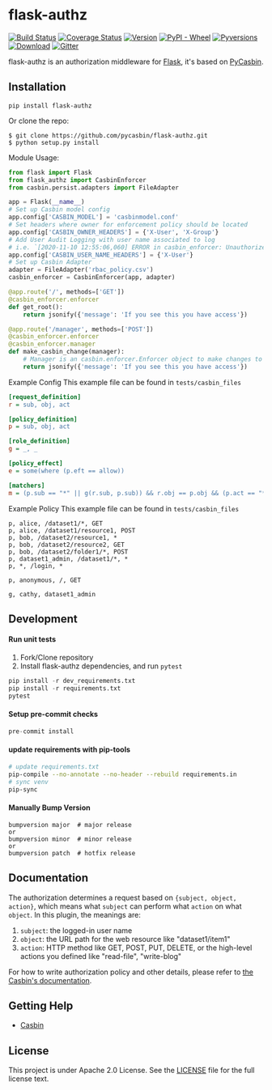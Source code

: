 # flask-authz

[![Build Status](https://www.travis-ci.org/pycasbin/flask-authz.svg?branch=master)](https://www.travis-ci.org/pycasbin/flask-authz)
[![Coverage Status](https://coveralls.io/repos/github/pycasbin/flask-authz/badge.svg)](https://coveralls.io/github/pycasbin/flask-authz)
[![Version](https://img.shields.io/pypi/v/flask-authz.svg)](https://pypi.org/project/flask-authz/)
[![PyPI - Wheel](https://img.shields.io/pypi/wheel/flask-authz.svg)](https://pypi.org/project/flask-authz/)
[![Pyversions](https://img.shields.io/pypi/pyversions/flask-authz.svg)](https://pypi.org/project/flask-authz/)
[![Download](https://img.shields.io/pypi/dm/flask-authz.svg)](https://pypi.org/project/flask-authz/)
[![Gitter](https://badges.gitter.im/Join%20Chat.svg)](https://gitter.im/casbin/lobby)

flask-authz is an authorization middleware for [Flask](http://flask.pocoo.org/), it's based on [PyCasbin](https://github.com/casbin/pycasbin).

## Installation

```
pip install flask-authz
```
Or clone the repo:
```
$ git clone https://github.com/pycasbin/flask-authz.git
$ python setup.py install
```

Module Usage:
```python
from flask import Flask
from flask_authz import CasbinEnforcer
from casbin.persist.adapters import FileAdapter

app = Flask(__name__)
# Set up Casbin model config
app.config['CASBIN_MODEL'] = 'casbinmodel.conf'
# Set headers where owner for enforcement policy should be located
app.config['CASBIN_OWNER_HEADERS'] = {'X-User', 'X-Group'}
# Add User Audit Logging with user name associated to log
# i.e. `[2020-11-10 12:55:06,060] ERROR in casbin_enforcer: Unauthorized attempt: method: GET resource: /api/v1/item by user: janedoe@example.com`
app.config['CASBIN_USER_NAME_HEADERS'] = {'X-User'}
# Set up Casbin Adapter
adapter = FileAdapter('rbac_policy.csv')
casbin_enforcer = CasbinEnforcer(app, adapter)

@app.route('/', methods=['GET'])
@casbin_enforcer.enforcer
def get_root():
    return jsonify({'message': 'If you see this you have access'})

@app.route('/manager', methods=['POST'])
@casbin_enforcer.enforcer
@casbin_enforcer.manager
def make_casbin_change(manager):
    # Manager is an casbin.enforcer.Enforcer object to make changes to Casbin
    return jsonify({'message': 'If you see this you have access'})
```
Example Config
This example file can be found in `tests/casbin_files`
```ini
[request_definition]
r = sub, obj, act

[policy_definition]
p = sub, obj, act

[role_definition]
g = _, _

[policy_effect]
e = some(where (p.eft == allow))

[matchers]
m = (p.sub == "*" || g(r.sub, p.sub)) && r.obj == p.obj && (p.act == "*" || r.act == p.act)
```
Example Policy
This example file can be found in `tests/casbin_files`
```csv
p, alice, /dataset1/*, GET
p, alice, /dataset1/resource1, POST
p, bob, /dataset2/resource1, *
p, bob, /dataset2/resource2, GET
p, bob, /dataset2/folder1/*, POST
p, dataset1_admin, /dataset1/*, *
p, *, /login, *

p, anonymous, /, GET

g, cathy, dataset1_admin
```

Development
------------

#### Run unit tests
1. Fork/Clone repository
2. Install flask-authz dependencies, and run `pytest`
```python
pip install -r dev_requirements.txt
pip install -r requirements.txt
pytest
```

#### Setup pre-commit checks
```python
pre-commit install
```


#### update requirements with pip-tools
```bash
# update requirements.txt
pip-compile --no-annotate --no-header --rebuild requirements.in
# sync venv
pip-sync
```

#### Manually Bump Version
```
bumpversion major  # major release
or
bumpversion minor  # minor release
or
bumpversion patch  # hotfix release
```

## Documentation

The authorization determines a request based on ``{subject, object, action}``, which means what ``subject`` can perform what ``action`` on what ``object``. In this plugin, the meanings are:

1. ``subject``: the logged-in user name
2. ``object``: the URL path for the web resource like "dataset1/item1"
3. ``action``: HTTP method like GET, POST, PUT, DELETE, or the high-level actions you defined like "read-file", "write-blog"

For how to write authorization policy and other details, please refer to [the Casbin's documentation](https://casbin.org).

## Getting Help

- [Casbin](https://casbin.org)

## License

This project is under Apache 2.0 License. See the [LICENSE](LICENSE) file for the full license text.

